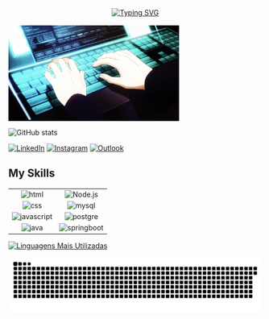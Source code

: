 <div align="center">
  <a href="https://git.io/typing-svg">
    <img src="https://readme-typing-svg.demolab.com?font=Fira+Code&weight=500&size=28&pause=1000&color=FFD700&center=true&vCenter=true&random=false&width=524&lines=Thiago+Ribeiro" alt="Typing SVG">
  </a>
</div></br>

<img align="center" alt="coding-gif" height="190px" src="./src/coding.gif">


![GitHub stats](https://github-readme-stats.vercel.app/api?username=thiago-ribeiro1&show_icons=true&theme=highcontrast)

[![LinkedIn](https://img.shields.io/badge/LinkedIn-0077B5?style=for-the-badge&logo=linkedin&logoColor=white)](https://www.linkedin.com/in/thiago-ribeiro-ramos)
[![Instagram](https://img.shields.io/badge/Instagram-E4405F?style=for-the-badge&logo=instagram&logoColor=white)](https://www.instagram.com/thiago_ribeiro__)
[![Outlook](https://img.shields.io/badge/Microsoft_Outlook-0078D4?style=for-the-badge&logo=microsoft-outlook&logoColor=white)](mailto:thiagoribeiroramos_@outlook.com)

## My Skills

<table>
  <tr>
    <td align="center" valign="middle"><img src="https://img.shields.io/badge/html5-%23E34F26.svg?style=for-the-badge&logo=html5&logoColor=white" alt="html" /></td>
    <td align="center" valign="middle"><img src="https://img.shields.io/badge/Node.js-43853D?style=for-the-badge&logo=node.js&logoColor=white" alt="Node.js" /></td>
  </tr>
  <tr>
    <td align="center" valign="middle"><img src="https://img.shields.io/badge/CSS-239120?&style=for-the-badge&logo=css3&logoColor=white" alt="css" /></td>
    <td align="center" valign="middle"><img src="https://img.shields.io/badge/MySQL-00000F?style=for-the-badge&logo=mysql&logoColor=white" alt="mysql" /></td>
  </tr>
  <tr>
    <td align="center" valign="middle"><img src="https://img.shields.io/badge/JavaScript-F7DF1E?style=for-the-badge&logo=javascript&logoColor=black" alt="javascript" /></td>
    <td align="center" valign="middle"><img src="https://img.shields.io/badge/PostgreSQL-316192?style=for-the-badge&logo=postgresql&logoColor=white" alt="postgre" /></td>
  </tr>
  <tr>
    <td align="center" valign="middle"><img src="https://img.shields.io/badge/Java-ED8B00?style=for-the-badge&logo=openjdk&logoColor=white" alt="java" /></td>
    <td align="center" valign="middle"><img src="https://img.shields.io/badge/Spring-6DB33F?style=for-the-badge&logo=spring&logoColor=white" alt="springboot"  /></td>
  </tr>
</table>

[![Linguagens Mais Utilizadas](https://github-readme-stats.vercel.app/api/top-langs/?username=thiago-ribeiro1&layout=compact)](https://github.com/anuraghazra/github-readme-stats)


<picture align="center">
  <source media="(prefers-color-scheme: dark)" srcset="https://raw.githubusercontent.com/thiago-ribeiro1/thiago-ribeiro1/output/github-contribution-grid-snake-dark.svg">
  <source media="(prefers-color-scheme: dark)" srcset="https://raw.githubusercontent.com/thiago-ribeiro1/thiago-ribeiro1/output/github-contribution-grid-snake-dark.svg">
  <img align="center" alt="github contribution grid snake animation" src="https://raw.githubusercontent.com/thiago-ribeiro1/thiago-ribeiro1/output/github-contribution-grid-snake.svg">
</picture>
